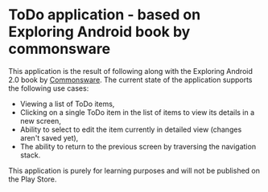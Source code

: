 # ToDo application - based on Exploring Android book by commonsware

This application is the result of following along with the Exploring Android 2.0 book by [Commonsware](https://wares.commonsware.com). The current state of the application supports the following use cases:

- Viewing a list of ToDo items,
- Clicking on a single ToDo item in the list of items to view its details in a new screen,
- Ability to select to edit the item currently in detailed view (changes aren't saved yet),
- The ability to return to the previous screen by traversing the navigation stack.

This application is purely for learning purposes and will not be published on the Play Store.

